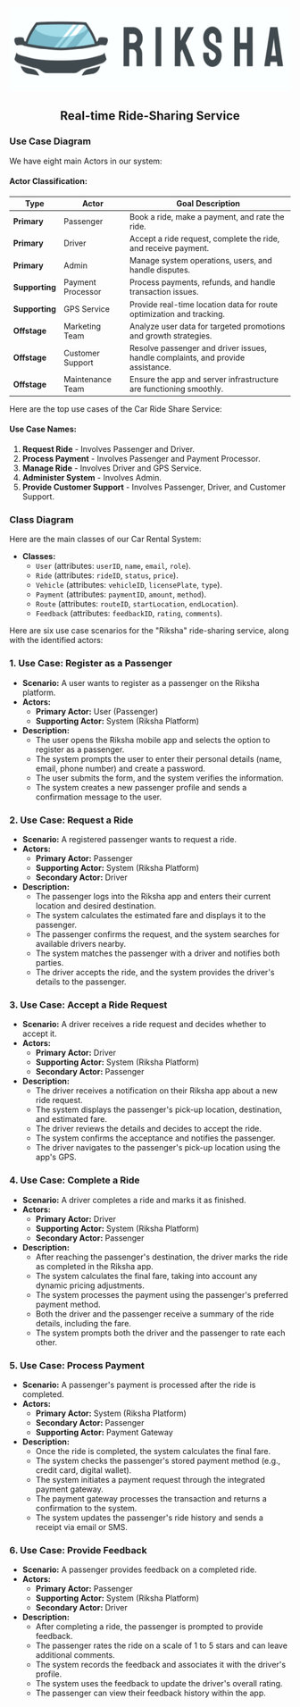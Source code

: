 <p align="center">
    <img src="Screenshot 2024-08-10 055333.png" alt="Car Ride Share System" Height="150",Width="750">
    <br />
</p>
<h2 align="center">Real-time Ride-Sharing Service</h2>

### Use Case Diagram

We have eight main Actors in our system:

#### Actor Classification:
| Type      | Actor         | Goal Description                                                               |
|-----------|---------------|--------------------------------------------------------------------------------|
| **Primary** | Passenger     | Book a ride, make a payment, and rate the ride.                                 |
| **Primary** | Driver        | Accept a ride request, complete the ride, and receive payment.                    |
| **Primary** | Admin         | Manage system operations, users, and handle disputes.                            |
| **Supporting** | Payment Processor | Process payments, refunds, and handle transaction issues.                       |
| **Supporting** | GPS Service   | Provide real-time location data for route optimization and tracking.              |
| **Offstage** | Marketing Team | Analyze user data for targeted promotions and growth strategies.              |
| **Offstage** | Customer Support | Resolve passenger and driver issues, handle complaints, and provide assistance. |
| **Offstage** | Maintenance Team | Ensure the app and server infrastructure are functioning smoothly.               |

Here are the top use cases of the Car Ride Share Service:

#### Use Case Names:
1. **Request Ride** - Involves Passenger and Driver.
2. **Process Payment** - Involves Passenger and Payment Processor.
3. **Manage Ride** - Involves Driver and GPS Service.
4. **Administer System** - Involves Admin.
5. **Provide Customer Support** - Involves Passenger, Driver, and Customer Support.

### Class Diagram

Here are the main classes of our Car Rental System:

   - **Classes:**
     - `User` (attributes: `userID`, `name`, `email`, `role`).
     - `Ride` (attributes: `rideID`, `status`, `price`).
     - `Vehicle` (attributes: `vehicleID`, `licensePlate`, `type`).
     - `Payment` (attributes: `paymentID`, `amount`, `method`).
     - `Route` (attributes: `routeID`, `startLocation`, `endLocation`).
     - `Feedback` (attributes: `feedbackID`, `rating`, `comments`).

Here are six use case scenarios for the "Riksha" ride-sharing service, along with the identified actors:

### 1. **Use Case: Register as a Passenger**
   - **Scenario:** A user wants to register as a passenger on the Riksha platform.
   - **Actors:**
     - **Primary Actor:** User (Passenger)
     - **Supporting Actor:** System (Riksha Platform)
   - **Description:**
     - The user opens the Riksha mobile app and selects the option to register as a passenger.
     - The system prompts the user to enter their personal details (name, email, phone number) and create a password.
     - The user submits the form, and the system verifies the information.
     - The system creates a new passenger profile and sends a confirmation message to the user.

### 2. **Use Case: Request a Ride**
   - **Scenario:** A registered passenger wants to request a ride.
   - **Actors:**
     - **Primary Actor:** Passenger
     - **Supporting Actor:** System (Riksha Platform)
     - **Secondary Actor:** Driver
   - **Description:**
     - The passenger logs into the Riksha app and enters their current location and desired destination.
     - The system calculates the estimated fare and displays it to the passenger.
     - The passenger confirms the request, and the system searches for available drivers nearby.
     - The system matches the passenger with a driver and notifies both parties.
     - The driver accepts the ride, and the system provides the driver's details to the passenger.

### 3. **Use Case: Accept a Ride Request**
   - **Scenario:** A driver receives a ride request and decides whether to accept it.
   - **Actors:**
     - **Primary Actor:** Driver
     - **Supporting Actor:** System (Riksha Platform)
     - **Secondary Actor:** Passenger
   - **Description:**
     - The driver receives a notification on their Riksha app about a new ride request.
     - The system displays the passenger's pick-up location, destination, and estimated fare.
     - The driver reviews the details and decides to accept the ride.
     - The system confirms the acceptance and notifies the passenger.
     - The driver navigates to the passenger's pick-up location using the app's GPS.

### 4. **Use Case: Complete a Ride**
   - **Scenario:** A driver completes a ride and marks it as finished.
   - **Actors:**
     - **Primary Actor:** Driver
     - **Supporting Actor:** System (Riksha Platform)
     - **Secondary Actor:** Passenger
   - **Description:**
     - After reaching the passenger's destination, the driver marks the ride as completed in the Riksha app.
     - The system calculates the final fare, taking into account any dynamic pricing adjustments.
     - The system processes the payment using the passenger's preferred payment method.
     - Both the driver and the passenger receive a summary of the ride details, including the fare.
     - The system prompts both the driver and the passenger to rate each other.

### 5. **Use Case: Process Payment**
   - **Scenario:** A passenger's payment is processed after the ride is completed.
   - **Actors:**
     - **Primary Actor:** System (Riksha Platform)
     - **Secondary Actor:** Passenger
     - **Supporting Actor:** Payment Gateway
   - **Description:**
     - Once the ride is completed, the system calculates the final fare.
     - The system checks the passenger's stored payment method (e.g., credit card, digital wallet).
     - The system initiates a payment request through the integrated payment gateway.
     - The payment gateway processes the transaction and returns a confirmation to the system.
     - The system updates the passenger's ride history and sends a receipt via email or SMS.

### 6. **Use Case: Provide Feedback**
   - **Scenario:** A passenger provides feedback on a completed ride.
   - **Actors:**
     - **Primary Actor:** Passenger
     - **Supporting Actor:** System (Riksha Platform)
     - **Secondary Actor:** Driver
   - **Description:**
     - After completing a ride, the passenger is prompted to provide feedback.
     - The passenger rates the ride on a scale of 1 to 5 stars and can leave additional comments.
     - The system records the feedback and associates it with the driver's profile.
     - The system uses the feedback to update the driver's overall rating.
     - The passenger can view their feedback history within the app.



